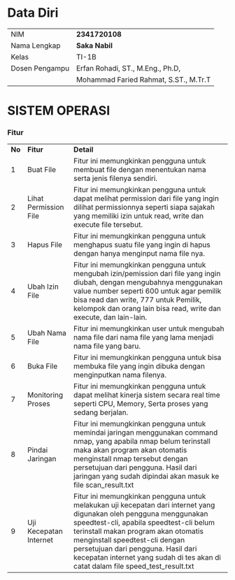 # Data Diri

|  |  |
|--|--|
| NIM | **2341720108** |
| Nama Lengkap | **Saka Nabil** |
| Kelas | TI-1B |
| Dosen Pengampu | Erfan Rohadi, ST., M.Eng., Ph.D, |
|                | Mohammad Faried Rahmat, S.ST., M.Tr.T |

# SISTEM OPERASI
### Fitur

|        |                       |                                                                                                                                                                                                                                                                                                               |
| ------ | --------------------- | ------------------------------------------------------------------------------------------------------------------------------------------------------------------------------------------------------------------------------------------------------------------------------------------------------------- |
| **No** | **Fitur**              | **Detail**                                                                                                                                                                                                                                                                                                    |
| 1      | Buat File              | Fitur ini memungkinkan pengguna untuk membuat file dengan menentukan nama serta jenis filenya sendiri.                                                                     |
| 2      | Lihat Permission File  | Fitur ini memungkinkan pengguna untuk dapat melihat permission dari file yang ingin dilihat permissionnya seperti siapa sajakah yang memiliki izin untuk read, write dan execute file tersebut.                                                                                                                                                                                                |
| 3      | Hapus File             | Fitur ini memungkinkan pengguna untuk menghapus suatu file yang ingin di hapus dengan hanya menginput nama file nya.                                                                     |
| 4      | Ubah Izin File         | Fitur ini memungkinkan pengguna untuk mengubah izin/pemission dari file yang ingin diubah, dengan mengubahnya menggunakan value number seperti 600 untuk agar pemilik bisa read dan write, 777 untuk Pemilik, kelompok dan orang lain bisa read, write dan execute, dan lain-lain.                                   |
| 5      | Ubah Nama File         | Fitur ini memungkinkan user untuk mengubah nama file dari nama file yang lama menjadi nama file yang baru.                                                                                                              |
| 6      | Buka File              | Fitur ini memungkinkan pengguna untuk bisa membuka file yang ingin dibuka dengan menginputkan nama filenya.                                                                                                            |
| 7      | Monitoring Proses      | Fitur ini memungkinkan pengguna untuk dapat melihat kinerja sistem secara real time seperti CPU, Memory, Serta proses yang sedang berjalan.                                                                                  |
| 8      | Pindai Jaringan        | Fitur ini memungkinkan pengguna untuk memindai jaringan menggunakan command nmap, yang apabila nmap belum terinstall maka akan program akan otomatis menginstall nmap tersebut dengan persetujuan dari pengguna. Hasil dari jaringan yang sudah dipindai akan masuk ke file scan_result.txt  |
| 9      | Uji Kecepatan Internet | Fitur ini memungkinkan pengguna untuk melakukan uji kecepatan dari internet yang digunakan oleh pengguna menggunakan speedtest-cli, apabila speedtest-cli belum terinstall makan program akan otomatis menginstall speedtest-cli dengan persetujuan dari pengguna. Hasil dari kecepatan internet yang sudah di tes akan di catat dalam file speed_test_result.txt                               |
